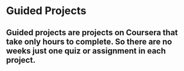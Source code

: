 # Guided Projects

## Guided projects are projects on Coursera that take only hours to complete. So there are no weeks just one quiz or assignment in each project.